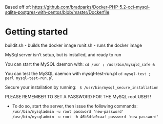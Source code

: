 Based off of: https://github.com/bradparks/Docker-PHP-5.2-oci-mysql-sqlite-postgres-with-centos/blob/master/Dockerfile

# Getting started
buildit.sh - builds the docker image
runit.sh - runs the docker image

MySql server isn't setup, but is installed, and ready to run

You can start the MySQL daemon with:
```cd /usr ; /usr/bin/mysqld_safe &```

You can test the MySQL daemon with mysql-test-run.pl
```cd mysql-test ; perl mysql-test-run.pl```

Secure your installation by running:
``` $ /usr/bin/mysql_secure_installation```

PLEASE REMEMBER TO SET A PASSWORD FOR THE MySQL root USER !
- To do so, start the server, then issue the following commands:
```/usr/bin/mysqladmin -u root password 'new-password'```
```/usr/bin/mysqladmin -u root -h 46b3dfa0caaf password 'new-password'```
